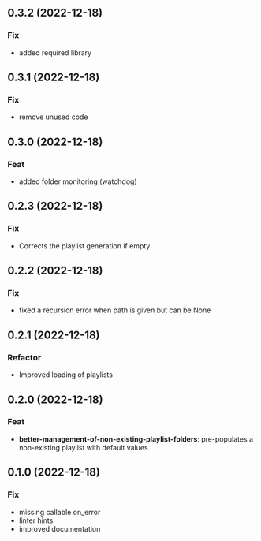 ## 0.3.2 (2022-12-18)

### Fix

- added required library

## 0.3.1 (2022-12-18)

### Fix

- remove unused code

## 0.3.0 (2022-12-18)

### Feat

- added folder monitoring (watchdog)

## 0.2.3 (2022-12-18)

### Fix

- Corrects the playlist generation if empty

## 0.2.2 (2022-12-18)

### Fix

- fixed a recursion error when path is given but can be None

## 0.2.1 (2022-12-18)

### Refactor

- Improved loading of playlists

## 0.2.0 (2022-12-18)

### Feat

- **better-management-of-non-existing-playlist-folders**: pre-populates a non-existing playlist with default values

## 0.1.0 (2022-12-18)

### Fix

- missing callable on_error
- linter hints
- improved documentation
